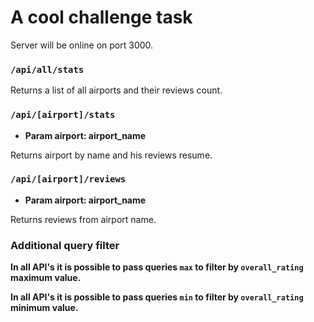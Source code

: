 # A cool challenge task

Server will be online on port 3000.

### `/api/all/stats`

Returns a list of all airports and their reviews count.

### `/api/[airport]/stats`

- **Param airport: airport_name**

Returns airport by name and his reviews resume.

### `/api/[airport]/reviews`

- **Param airport: airport_name**

Returns reviews from airport name.

### Additional query filter

**In all API's it is possible to pass queries `max` to filter by `overall_rating` maximum value.**

**In all API's it is possible to pass queries `min` to filter by `overall_rating` minimum value.**